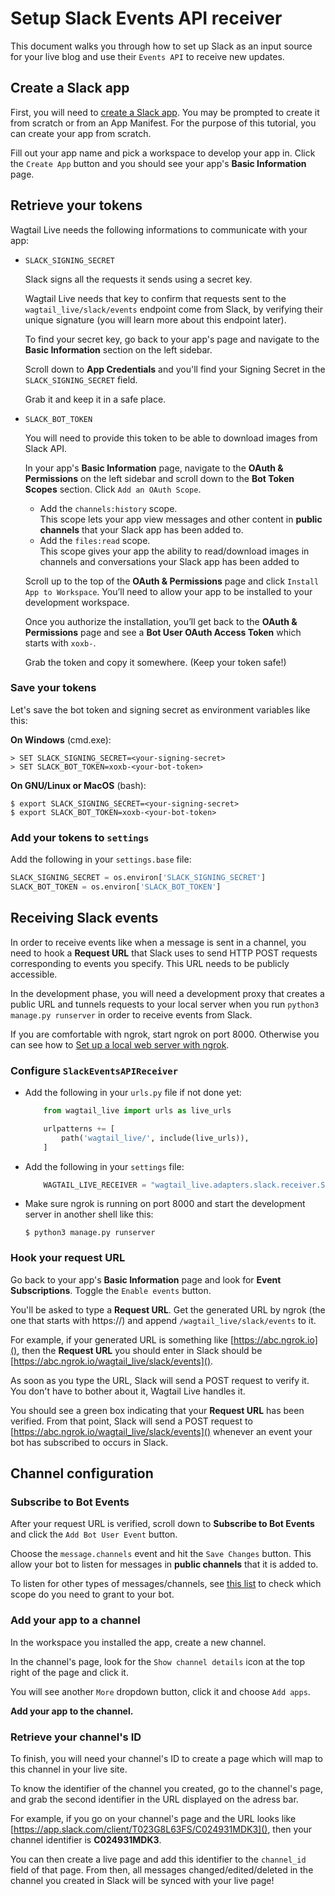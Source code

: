 # Setup Slack Events API receiver

This document walks you through how to set up Slack as an input source for your live blog and use their `Events API` to receive new updates.

## Create a Slack app

First, you will need to [create a Slack app](https://api.slack.com/apps/new).
You may be prompted to create it from scratch or from an App Manifest. For the purpose of this tutorial, you can create your app from scratch.

Fill out your app name and pick a workspace to develop your app in. Click the `Create App` button and you should see your app's **Basic Information** page.


## Retrieve your tokens

Wagtail Live needs the following informations to communicate with your app:

- `SLACK_SIGNING_SECRET`

    Slack signs all the requests it sends using a secret key.

    Wagtail Live needs that key to confirm that requests sent to the `wagtail_live/slack/events` endpoint come from Slack, by verifying their unique signature (you will learn more about this endpoint later).

    To find your secret key, go back to your app's page and navigate to the **Basic Information** section on the left sidebar. 

    Scroll down to **App Credentials** and you'll find your Signing Secret in the `SLACK_SIGNING_SECRET` field.

    Grab it and keep it in a safe place.


- `SLACK_BOT_TOKEN`

    You will need to provide this token to be able to download images from Slack API.

    In your app's **Basic Information** page, navigate to the **OAuth & Permissions** on the left sidebar and scroll down to the **Bot Token Scopes** section. Click `Add an OAuth Scope`.

    - Add the `channels:history` scope.  
        This scope lets your app view messages and other content in **public channels** that your Slack app has been added to.
    - Add the `files:read` scope.  
        This scope gives your app the ability to read/download images in channels and conversations your Slack app has been added to

    Scroll up to the top of the **OAuth & Permissions** page and click `Install App to Workspace`. You’ll need to allow your app to be installed to your development workspace.

    Once you authorize the installation, you’ll get back to the **OAuth & Permissions** page and see a **Bot User OAuth Access Token** which starts with `xoxb-`.

    Grab the token and copy it somewhere. (Keep your token safe!)


### Save your tokens

Let's save the bot token and signing secret as environment variables like this:

**On Windows** (cmd.exe):

```doscon
> SET SLACK_SIGNING_SECRET=<your-signing-secret>
> SET SLACK_BOT_TOKEN=xoxb-<your-bot-token>
```

**On GNU/Linux or MacOS** (bash):

```console
$ export SLACK_SIGNING_SECRET=<your-signing-secret>
$ export SLACK_BOT_TOKEN=xoxb-<your-bot-token>
```

### Add your tokens to `settings`

Add the following in your `settings.base` file:
```python
SLACK_SIGNING_SECRET = os.environ['SLACK_SIGNING_SECRET']
SLACK_BOT_TOKEN = os.environ['SLACK_BOT_TOKEN']
```

## Receiving Slack events

In order to receive events like when a message is sent in a channel, you need to hook a **Request URL** that Slack uses to send HTTP POST requests corresponding to events you specify. This URL needs to be publicly accessible. 

In the development phase, you will need a development proxy that creates a public URL and tunnels requests to your local server when you run `python3 manage.py runserver` in order to receive events from Slack.

If you are comfortable with ngrok, start ngrok on port 8000. Otherwise you can see how to [Set up a local web server with ngrok](setup_ngrok.md).

### Configure `SlackEventsAPIReceiver`

- Add the following in your `urls.py` file if not done yet:
    ```python
        from wagtail_live import urls as live_urls

        urlpatterns += [
            path('wagtail_live/', include(live_urls)),
        ]
    ```

- Add the following in your `settings` file:
    ```python
        WAGTAIL_LIVE_RECEIVER = "wagtail_live.adapters.slack.receiver.SlackEventsAPIReceiver"
    ```

- Make sure ngrok is running on port 8000 and start the development server in another shell like this:

    ```console
    $ python3 manage.py runserver
    ```

### Hook your request URL

Go back to your app's **Basic Information** page and look for **Event Subscriptions**. Toggle the `Enable events` button.

You'll be asked to type a **Request URL**. Get the generated URL by ngrok (the one that starts with https://) and append `/wagtail_live/slack/events` to it.

For example, if your generated URL is something like [https://abc.ngrok.io](), then the **Request URL** you should enter in Slack should be 
[https://abc.ngrok.io/wagtail_live/slack/events]().

As soon as you type the URL, Slack will send a POST request to verify it. You don't have to bother about it, Wagtail Live handles it. 

You should see a green box indicating that your **Request URL** has been verified. From that point, Slack will send a POST request to [https://abc.ngrok.io/wagtail_live/slack/events]() whenever an event your bot has subscribed to occurs in Slack.

## Channel configuration

### Subscribe to Bot Events

After your request URL is verified, scroll down to **Subscribe to Bot Events** and click the `Add Bot User Event` button.

Choose the `message.channels` event and hit the `Save Changes` button. This allow your bot to listen for messages in **public channels** that it is added to. 

To listen for other types of messages/channels, see [this list](https://api.slack.com/scopes?filter=granular_bot&query=history) to check which scope do you need to grant to your bot.

### Add your app to a channel

In the workspace you installed the app, create a new channel.

In the channel's page, look for the `Show channel details` icon at the top right of the page and click it.

You will see another `More` dropdown button, click it and choose `Add apps`.

**Add your app to the channel.**

### Retrieve your channel's ID

To finish, you will need your channel's ID to create a page which will map to this channel in your live site.

To know the identifier of the channel you created, go to the channel's page, and grab the second identifier in the URL displayed on the adress bar.

For example, if you go on your channel's page and the URL looks like [https://app.slack.com/client/T023G8L63FS/C024931MDK3](), then your channel identifier is **C024931MDK3**. 

You can then create a live page and add this identifier to the `channel_id` field of that page. From then, all messages changed/edited/deleted in the channel you created in Slack will be synced with your live page!
